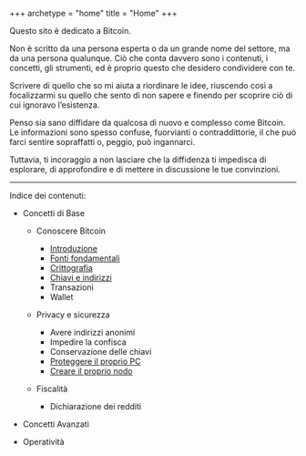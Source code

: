+++
archetype = "home"
title = "Home"
+++

Questo sito è dedicato a Bitcoin.

Non è scritto da una persona esperta o da un grande nome del settore, ma da una persona qualunque. Ciò che conta davvero sono i contenuti, i concetti, gli strumenti, ed è proprio questo che desidero condividere con te.

Scrivere di quello che so mi aiuta a riordinare le idee, riuscendo così a focalizzarmi su quello che sento di non sapere e finendo per scoprire ciò di cui ignoravo l’esistenza.

Penso sia sano diffidare da qualcosa di nuovo e complesso come Bitcoin. Le informazioni sono spesso confuse, fuorvianti o contraddittorie, il che può farci sentire sopraffatti o, peggio, può ingannarci.

Tuttavia, ti incoraggio a non lasciare che la diffidenza ti impedisca di esplorare, di approfondire e di mettere in discussione le tue convinzioni.

---

Indice dei contenuti:

- Concetti di Base
	- Conoscere Bitcoin
		- [Introduzione](https://trama81.github.io/bitcoin/1_teoria_base/1_conoscere_bitcoin/1_introduzione/index.html)
		- [Fonti fondamentali](https://trama81.github.io/bitcoin/1_teoria_base/1_conoscere_bitcoin/2_fonti_fondamentali/index.html)
		- [Crittografia](https://trama81.github.io/bitcoin/1_teoria_base/1_conoscere_bitcoin/3_crittografia/index.html)
		- [Chiavi e indirizzi](https://trama81.github.io/bitcoin/1_teoria_base/1_conoscere_bitcoin/4_chiavi_e_indirizzi/index.html)
		- Transazioni
		- Wallet
		
	- Privacy e sicurezza
		- Avere indirizzi anonimi
		- Impedire la confisca
		- Conservazione delle chiavi
		- [Proteggere il proprio PC](https://trama81.github.io/bitcoin/1_teoria_base/2_privacy_e_sicurezza/4_proteggere_il_proprio_pc/index.html)
		- [Creare il proprio nodo](https://trama81.github.io/bitcoin/1_teoria_base/2_privacy_e_sicurezza/5_creare_il_proprio_nodo/index.html)
		
	- Fiscalità
		- Dichiarazione dei redditi
	
- Concetti Avanzati
- Operatività
